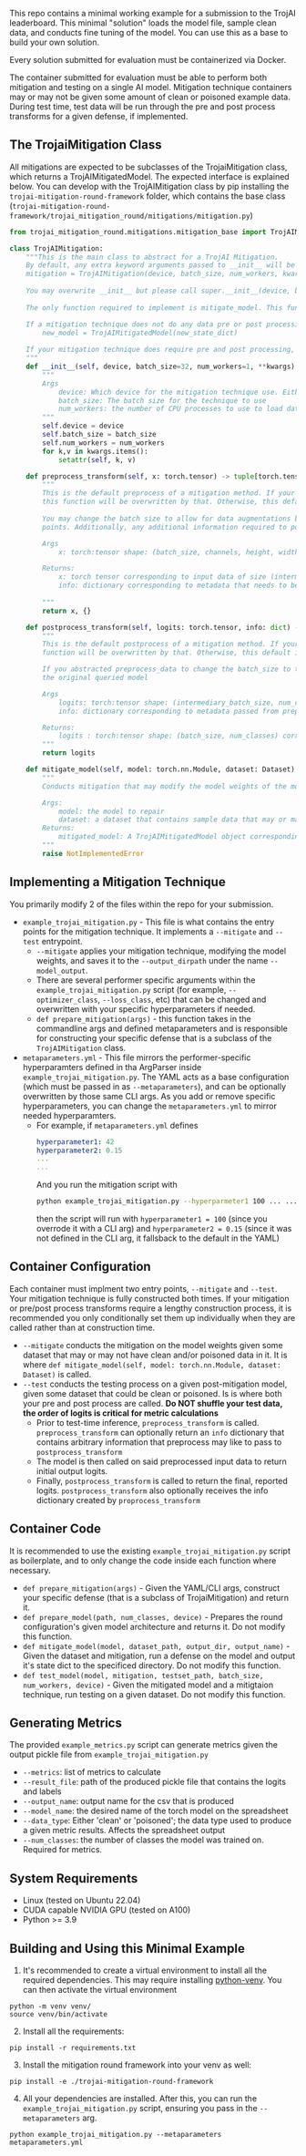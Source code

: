 This repo contains a minimal working example for a submission to the TrojAI leaderboard. This minimal "solution" loads the model file, sample clean data, and conducts fine tuning of the model. You can use this as a base to build your own solution.

Every solution submitted for evaluation must be containerized via Docker.

The container submitted for evaluation must be able to perform both mitigation and testing on a single AI model. Mitigation technique containers may or may not be given some amount of clean or poisoned example data. During test time, test data will be run through the pre and post process transforms for a given defense, if implemented. 


## The TrojaiMitigation Class

All mitigations are expected to be subclasses of the TrojaiMitigation class, which returns a TrojAIMitigatedModel. The expected interface is explained below. You can develop with the TrojAIMitigation class by pip installing the `trojai-mitigation-round-framework` folder, which contains the base class (`trojai-mitigation-round-framework/trojai_mitigation_round/mitigations/mitigation.py`)

```python
from trojai_mitigation_round.mitigations.mitigation_base import TrojAIMitigation, TrojAIMitigatedModel

class TrojAIMitigation:
    """This is the main class to abstract for a TrojAI Mitigation. 
    By default, any extra keyword arguments passed to __init__ will be stored as keyword attributes in the class. i.e. if you declare:
    mitigation = TrojAIMitigation(device, batch_size, num_workers, kwarg1=1, kwarg2=2), you will have access to mitigation.kwarg1 and mitigation.kwarg2
    
    You may overwrite __init__ but please call super.__init__(device, batch_size, num_workers) 
    
    The only function required to implement is mitigate_model. This function must return a TrojAIMitigatedModel. 

    If a mitigation technique does not do any data pre or post processing at test time, but just changes the model weights, simply wrap your new state dict in this class:
        new_model = TrojAIMitigatedModel(new_state_dict)
        
    If your mitigation technique does require pre and post processing, use this class and overwrite the preprocess_data and postprocess_data   
    """
    def __init__(self, device, batch_size=32, num_workers=1, **kwargs):
        """
        Args
            device: Which device for the mitigation technique use. Either 'cuda:X' or 'cpu'
            batch_size: The batch size for the technique to use
            num_workers: the number of CPU processes to use to load data
        """
        self.device = device
        self.batch_size = batch_size
        self.num_workers = num_workers
        for k,v in kwargs.items():
            setattr(self, k, v)

    def preprocess_transform(self, x: torch.tensor) -> tuple[torch.tensor, dict]:
        """
        This is the default preprocess of a mitigation method. If your  mitigation technique defines a preprocess transform,
        this function will be overwritten by that. Otherwise, this default is used. 
        
        You may change the batch size to allow for data augmentations being queries as multiple 
        points. Additionally, any additional information required to post process the results back to one prediction per original data point acn be passed as an additional dictionary

        Args
            x: torch:tensor shape: (batch_size, channels, height, width) corresponding to input data of size . Will be on device: 'cpu'

        Returns:
            x: torch tensor corresponding to input data of size (intermediary_batch_size, channels, height, width). 
            info: dictionary corresponding to metadata that needs to be passed to post process
    
        """
        return x, {}

    def postprocess_transform(self, logits: torch.tensor, info: dict) -> torch.tensor:
        """
        This is the default postprocess of a mitigation method. If your mitigation technique defines a postprocess transform, this
        function will be overwritten by that. Otherwise, this default is used.

        If you abstracted preprocess_data to change the batch_size to the model, you must abstract this function to return the logits to the same batch size as
        the original queried model

        Args 
            logits: torch:tensor shape: (intermediary_batch_size, num_classes) corresponding to the logits of the inpu data
            info: dictionary corresponding to metadata passed from preprocess

        Returns:
            logits : torch:tensor shape: (batch_size, num_classes) corresponding to the logits for original batch of data
        """
        return logits 

    def mitigate_model(self, model: torch.nn.Module, dataset: Dataset) -> TrojAIMitigatedModel:
        """
        Conducts mitigation that may modify the model weights of the model parameter. This returns a TrojAIMitigatedModel object that contains the state_dict of the newly mitigated model.

        Args:
            model: the model to repair
            dataset: a dataset that contains sample data that may or may not be clean/poisoned.
        Returns:
            mitigated_model: A TrojAIMitigatedModel object corresponding to new model weights and a pre/post processing techniques
        """
        raise NotImplementedError
```

## Implementing a Mitigation Technique

You primarily modify 2 of the files within the repo for your submission.

- `example_trojai_mitigation.py` - This file is what contains the entry points for the mitigation technique. It implements a `--mitigate` and `--test` entrypoint. 
  - `--mitigate` applies your mitigation technique, modifying the model weights, and saves it to the `--output_dirpath` under the name `--model_output`. 
  - There are several performer specific arguments within the `example_trojai_mitigation.py` script (for example, `--optimizer_class`, `--loss_class`, etc) that can be changed and overwritten with your specific hyperparameters if needed. 
  - `def prepare_mitigation(args)` - this function takes in the commandline args and defined metaparameters and is responsible for constructing your specific defense that is a subclass of the `TrojAIMitigation` class. 
- `metaparameters.yml` - This file mirrors the performer-specific hyperparamters defined in tha ArgParser inside `example_trojai_mitigation.py`. The YAML acts as a base configuration (which must be passed in as `--metaparameters`), and can be optionally overwritten by those same CLI args. As you add or remove specific hyperparameters, you can change the `metaparameters.yml` to mirror needed hyperparamters. 
  - For example, if `metaparameters.yml` defines 
    ```yaml
    hyperparameter1: 42
    hyperparameter2: 0.15
    ... 
    ...
    ```
    And you run the mitigation script with
    ```bash
    python example_trojai_mitigation.py --hyperparmeter1 100 ... ...
    ```
    then the script will run with `hyperparameter1 = 100` (since you overrode it with a CLI arg) and `hyperparameter2 = 0.15` (since it was not defined in the CLI arg, it fallsback to the default in the YAML)

## Container Configuration

Each container must implment two entry points, `--mitigate` and `--test`. Your mitigation technique is fully constructed both times. If your mitigation or pre/post process transforms require a lengthy construction process, it is recommended you only conditionally set them up individually when they are called rather than at construction time.

- `--mitigate` conducts the mitigation on the model weights given some dataset that may or may not have clean and/or poisoned data in it. It is where `def mitigate_model(self, model: torch.nn.Module, dataset: Dataset)` is called. 
- `--test` conducts the testing process on a given post-mitigation model, given some dataset that could be clean or poisoned. Is is where both your pre and post process are called. **Do NOT shuffle your test data, the order of logits is critical for metric calculations**
  - Prior to test-time inference, `preprocess_transform` is called. `preprocess_transform` can optionally return an `info` dictionary that contains arbitrary information that preprocess may like to pass to `postprocess_transform` 
  - The model is then called on said preprocessed input data to return initial output logits. 
  - Finally, `postprocess_transform` is called to return the final, reported logits. `postprocess_transform` also optionally receives the info dictionary created by `proprocess_transform`

## Container Code

It is recommended to use the existing `example_trojai_mitigation.py` script as boilerplate, and to only change the code inside each function where necessary. 

- `def prepare_mitigation(args)` - Given the YAML/CLI args, construct your specific defense (that is a subclass of TrojaiMitigation) and return it. 
- `def prepare_model(path, num_classes, device)` - Prepares the round configuration's given model architecture and returns it. Do not modify this function. 
- `def mitigate_model(model, dataset_path, output_dir, output_name)` - Given the dataset and mitigation, run a defense on the model and output it's state dict to the specificed directory. Do not modify this function.
- `def test_model(model, mitigation, testset_path, batch_size, num_workers, device)` - Given the mitigated model and a mitigtaion technique, run testing on a given dataset. Do not modify this function. 

## Generating Metrics

The provided `example_metrics.py` script can generate metrics given the output pickle file from `example_trojai_mitigation.py` 

- `--metrics`: list of metrics to calculate 
- `--result_file`: path of the produced pickle file that contains the logits and labels
- `--output_name`: output name for the csv that is produced
- `--model_name`: the desired name of the torch model on the spreadsheet
- `--data_type`: Either 'clean' or 'poisoned'; the data type used to produce a given metric results. Affects the spreadsheet output
- `--num_classes`: the number of classes the model was trained on. Required for metrics.

## System Requirements

- Linux (tested on Ubuntu 22.04)
- CUDA capable NVIDIA GPU (tested on A100)
- Python >= 3.9 

## Building and Using this Minimal Example

1. It's recommended to create a virtual environment to install all the required dependencies. This may require installing [python-venv](https://packaging.python.org/en/latest/key_projects/#venv). You can then activate the virtual environment

```
python -m venv venv/
source venv/bin/activate
```

2. Install all the requirements:

```
pip install -r requirements.txt
```

3. Install the mitigation round framework into your venv as well:

```
pip install -e ./trojai-mitigation-round-framework
```

4. All your dependencies are installed. After this, you can run the `example_trojai_mitigation.py` script, ensuring you pass in the `--metaparameters` arg. 

```
python example_trojai_mitigation.py --metaparameters metaparameters.yml
```
